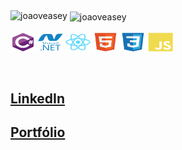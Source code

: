 <div><img align="left" src="https://github-readme-stats.vercel.app/api/top-langs?username=joaoveasey&show_icons=true&theme=dark&locale=en&layout=compact" alt="joaoveasey" /></div>

<div>&nbsp;<img align="center" src="https://github-readme-stats.vercel.app/api?username=joaoveasey&show_icons=true&theme=dark&locale=en" alt="joaoveasey" /></div>

<div style="display: inline_block"><br>
  <img align="center" alt="Csharp" height="30" width="40" src="https://raw.githubusercontent.com/devicons/devicon/master/icons/csharp/csharp-original.svg">
  <img align="center" alt="Csharp" height="30" width="40" src="https://raw.githubusercontent.com/devicons/devicon/master/icons/dot-net/dot-net-plain-wordmark.svg">
  <img align="center" alt="React" height="30" width="40" src="https://raw.githubusercontent.com/devicons/devicon/master/icons/react/react-original.svg">
  <img align="center" alt="HTML" height="30" width="40" src="https://raw.githubusercontent.com/devicons/devicon/master/icons/html5/html5-original.svg">
  <img align="center" alt="CSS" height="30" width="40" src="https://raw.githubusercontent.com/devicons/devicon/master/icons/css3/css3-original.svg">
  <img align="center" alt="Js" height="30" width="40" src="https://raw.githubusercontent.com/devicons/devicon/master/icons/javascript/javascript-plain.svg">
</div>
<br>
<br>
<h2 align="left"><a href="https://linkedin.com/in/joaoveasey" />LinkedIn</a></h2>
<h2 align="left"><a href="https://joaoveasey.vercel.app" />Portfólio</a></h2>
